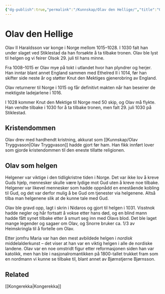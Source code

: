 ```yaml
---
{"dg-publish":true,"permalink":"/Kunnskap/Olav den Hellige/","title":"Olav den Hellige","tags":["historie"]}
---
```



# Olav den Hellige
Olav II Haraldsson var konge i Norge mellom 1015–1028. I 1030 falt han under slaget ved Stiklestad da han forsøkte å ta tilbake tronen. Olav ble lyst til helgen og vi feirer Olsok 29. juli til hans minne.

Fra 1008–1015 er Olav mye på tokt i utlandet hvor han plyndrer og herjer. Han inntar blant annet England sammen med Ethelred II i 1014, før han skifter side neste år og støtter Knut den Mektiges gjenerobring av England. 

Olav returnerer til Norge i 1015 og får definitivt makten når han beseirer de mektigste ladejarlene i 1016. 

I 1028 kommer Knut den Mektige til Norge med 50 skip, og Olav må flykte. Han vendte tilbake i 1030 for å ta tilbake tronen, men falt 29. juli 1030 på Stiklestad.

## Kristendommen
Olav drev med hardhendt kristning, akkurat som [[Kunnskap/Olav Tryggvason\|Olav Tryggvason]] hadde gjort før ham. Han fikk innført lover som gjorde kristendommen til den eneste tillatte religionen.

## Olav som helgen
Helgener var viktige i den tidligkristne tiden i Norge. Det var ikke lov å kreve Guds hjelp, mennesker skulle være lydige mot Gud uten å kreve noe tilbake. Helgener var likevel mennesker som hadde oppnådd en enestående kobling til Gud, og det var derfor mulig å be Gud om tjenester via helgenene. Altså tilba man helgenene slik at de kunne tale med Gud.

Olav ble gravd opp, lagt i skrin i Nidaros og gjort til helgen i 1031. Visstnok hadde negler og hår fortsatt å vokse etter hans død, og en blind mann hadde fått synet tilbake etter å smurt seg inn med Olavs blod. Det ble laget mange legender og sagaer om Olav, og Snorre bruker ca. 1/3 av Heimskringla til å fortelle om Olav.

Etter jomfru Maria var han den mest avbildede helgen i *nordisk* middelalderkunst – det viser at han var en viktig helgen i alle de nordiske landene. Olav var en noe omstridt figur etter reformasjonen siden han var katolikk, men han ble i nasjonalromantikken på 1800-tallet trukket fram som en nordmann vi kunne se tilbake til, blant annet av Bjørnstjerne Bjørnsson.

## Related
[[Kongerekka\|Kongerekka]]
